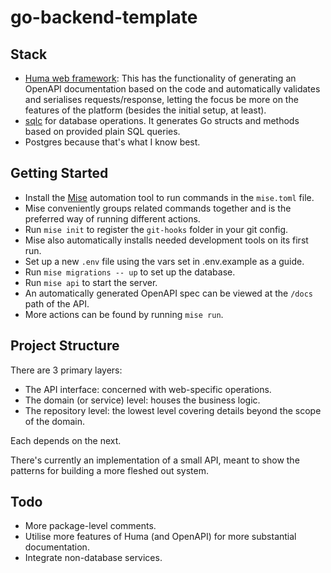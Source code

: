 # go-backend-template
## Stack
- [Huma web framework](https://huma.rocks/): This has the functionality of generating an OpenAPI documentation based on the code and automatically validates and serialises requests/response, letting the focus be more on the features of the platform (besides the initial setup, at least).
- [sqlc](https://sqlc.dev/) for database operations. It generates Go structs and methods based on provided plain SQL queries.
- Postgres because that's what I know best.

## Getting Started
- Install the [Mise](https://mise.jdx.dev) automation tool to run commands in the `mise.toml` file.
- Mise conveniently groups related commands together and is the preferred way of running different actions. 
- Run `mise init` to register the `git-hooks` folder in your git config.
- Mise also automatically installs needed development tools on its first run.
- Set up a new `.env` file using the vars set in .env.example as a guide.
- Run `mise migrations -- up` to set up the database.
- Run `mise api` to start the server.
- An automatically generated OpenAPI spec can be viewed at the `/docs` path of the API.
- More actions can be found by running `mise run`.

## Project Structure
There are 3 primary layers:
- The API interface: concerned with web-specific operations.
- The domain (or service) level: houses the business logic.
- The repository level: the lowest level covering details beyond the scope of the domain.

Each depends on the next.

There's currently an implementation of a small API, meant to show the patterns for building a more fleshed out system.

## Todo
- More package-level comments.
- Utilise more features of Huma (and OpenAPI) for more substantial documentation.
- Integrate non-database services.